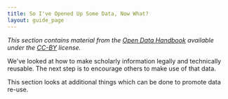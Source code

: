 ```yaml
---
title: So I've Opened Up Some Data, Now What?
layout: guide_page
---
```

_This section contains material from the [Open Data Handbook](http://opendatahandbook.org/) available under the [CC-BY](http://creativecommons.org/licenses/by/3.0/) license._

We've looked at how to make scholarly information legally and technically reusable. The next step is to encourage others to make use of that data.

This section looks at additional things which can be done to promote data re-use.
